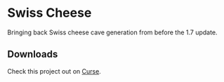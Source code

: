 # Swiss Cheese
Bringing back Swiss cheese cave generation from before the 1.7 update.

## Downloads
Check this project out on [Curse](https://minecraft.curseforge.com/projects/swiss-cheese).
